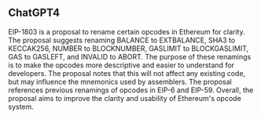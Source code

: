 ## ChatGPT4

EIP-1803 is a proposal to rename certain opcodes in Ethereum for clarity. The proposal suggests renaming BALANCE to EXTBALANCE, SHA3 to KECCAK256, NUMBER to BLOCKNUMBER, GASLIMIT to BLOCKGASLIMIT, GAS to GASLEFT, and INVALID to ABORT. The purpose of these renamings is to make the opcodes more descriptive and easier to understand for developers. The proposal notes that this will not affect any existing code, but may influence the mnemonics used by assemblers. The proposal references previous renamings of opcodes in EIP-6 and EIP-59. Overall, the proposal aims to improve the clarity and usability of Ethereum's opcode system.
